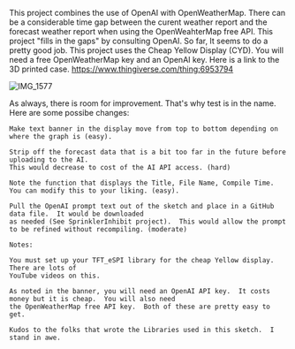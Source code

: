 This project combines the use of OpenAI with OpenWeatherMap.  There can be a considerable time gap between the
curent weather report and the forecast weather report when using the OpenWeahterMap free API.  This project 
"fills in the gaps" by consulting OpenAI.  So far, It seems to do a pretty good job. 
This project uses the Cheap Yellow Display (CYD).  You will need a free OpenWeatherMap key and an OpenAI key.
Here is a link to the 3D printed case. https://www.thingiverse.com/thing:6953794

![IMG_1577](https://github.com/user-attachments/assets/b96f4b74-9d93-4a9d-a341-9bf10d177ebd)

As always, there is room for improvement. That's why test is in the name. Here are some possibe changes:
    
    Make text banner in the display move from top to bottom depending on where the graph is (easy).
    
    Strip off the forecast data that is a bit too far in the future before uploading to the AI.
    This would decrease to cost of the AI API access. (hard)

    Note the function that displays the Title, File Name, Compile Time.
    You can modify this to your liking. (easy).

    Pull the OpenAI prompt text out of the sketch and place in a GitHub data file.  It would be downloaded 
    as needed (See SprinklerInhibit project).  This would allow the prompt to be refined without recompiling. (moderate)

    Notes:  
    
    You must set up your TFT_eSPI library for the cheap Yellow display.  There are lots of 
    YouTube videos on this.

    As noted in the banner, you will need an OpenAI API key.  It costs money but it is cheap.  You will also need
    the OpenWeatherMap free API key.  Both of these are pretty easy to get.

    Kudos to the folks that wrote the Libraries used in this sketch.  I stand in awe.
    
